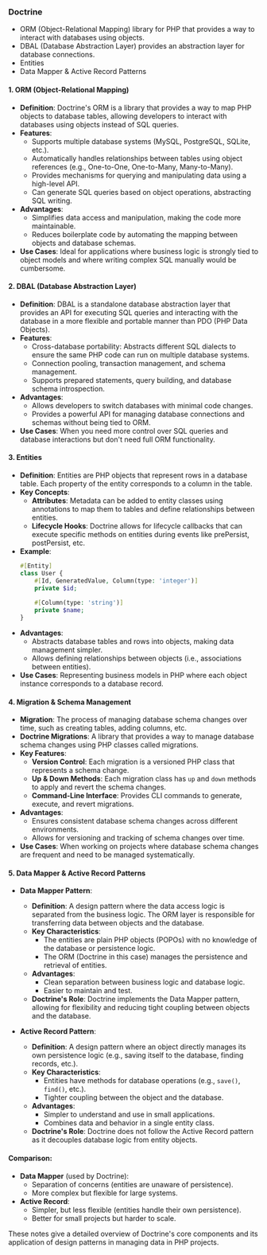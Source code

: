 ### Doctrine

- ORM (Object-Relational Mapping) library for PHP that provides a way to interact with databases using objects.
- DBAL (Database Abstraction Layer) provides an abstraction layer for database connections.
- Entities
- Data Mapper & Active Record Patterns

#### 1. **ORM (Object-Relational Mapping)**

- **Definition**: Doctrine's ORM is a library that provides a way to map PHP objects to database tables, allowing
  developers to interact with databases using objects instead of SQL queries.
- **Features**:
    - Supports multiple database systems (MySQL, PostgreSQL, SQLite, etc.).
    - Automatically handles relationships between tables using object references (e.g., One-to-One, One-to-Many,
      Many-to-Many).
    - Provides mechanisms for querying and manipulating data using a high-level API.
    - Can generate SQL queries based on object operations, abstracting SQL writing.
- **Advantages**:
    - Simplifies data access and manipulation, making the code more maintainable.
    - Reduces boilerplate code by automating the mapping between objects and database schemas.
- **Use Cases**: Ideal for applications where business logic is strongly tied to object models and where writing complex
  SQL manually would be cumbersome.

#### 2. **DBAL (Database Abstraction Layer)**

- **Definition**: DBAL is a standalone database abstraction layer that provides an API for executing SQL queries and
  interacting with the database in a more flexible and portable manner than PDO (PHP Data Objects).
- **Features**:
    - Cross-database portability: Abstracts different SQL dialects to ensure the same PHP code can run on multiple
      database systems.
    - Connection pooling, transaction management, and schema management.
    - Supports prepared statements, query building, and database schema introspection.
- **Advantages**:
    - Allows developers to switch databases with minimal code changes.
    - Provides a powerful API for managing database connections and schemas without being tied to ORM.
- **Use Cases**: When you need more control over SQL queries and database interactions but don't need full ORM
  functionality.

#### 3. **Entities**

- **Definition**: Entities are PHP objects that represent rows in a database table. Each property of the entity
  corresponds to a column in the table.
- **Key Concepts**:
    - **Attributes**: Metadata can be added to entity classes using annotations to map them to tables and define
      relationships between entities.
    - **Lifecycle Hooks**: Doctrine allows for lifecycle callbacks that can execute specific methods on entities during
      events like prePersist, postPersist, etc.
- **Example**:
  ```php
  #[Entity]
  class User {
      #[Id, GeneratedValue, Column(type: 'integer')]
      private $id;
      
      #[Column(type: 'string')]
      private $name;
  }
  ```
- **Advantages**:
    - Abstracts database tables and rows into objects, making data management simpler.
    - Allows defining relationships between objects (i.e., associations between entities).
- **Use Cases**: Representing business models in PHP where each object instance corresponds to a database record.

#### 4. **Migration & Schema Management**

- **Migration**: The process of managing database schema changes over time, such as creating tables, adding columns,
  etc.
- **Doctrine Migrations**: A library that provides a way to manage database schema changes using PHP classes called
  migrations.
- **Key Features**:
    - **Version Control**: Each migration is a versioned PHP class that represents a schema change.
    - **Up & Down Methods**: Each migration class has `up` and `down` methods to apply and revert the schema changes.
    - **Command-Line Interface**: Provides CLI commands to generate, execute, and revert migrations.
- **Advantages**:
    - Ensures consistent database schema changes across different environments.
    - Allows for versioning and tracking of schema changes over time.
- **Use Cases**: When working on projects where database schema changes are frequent and need to be managed systematically.

#### 5. **Data Mapper & Active Record Patterns**

- **Data Mapper Pattern**:
    - **Definition**: A design pattern where the data access logic is separated from the business logic. The ORM layer
      is responsible for transferring data between objects and the database.
    - **Key Characteristics**:
        - The entities are plain PHP objects (POPOs) with no knowledge of the database or persistence logic.
        - The ORM (Doctrine in this case) manages the persistence and retrieval of entities.
    - **Advantages**:
        - Clean separation between business logic and database logic.
        - Easier to maintain and test.
    - **Doctrine's Role**: Doctrine implements the Data Mapper pattern, allowing for flexibility and reducing tight
      coupling between objects and the database.

- **Active Record Pattern**:
    - **Definition**: A design pattern where an object directly manages its own persistence logic (e.g., saving itself
      to the database, finding records, etc.).
    - **Key Characteristics**:
        - Entities have methods for database operations (e.g., `save()`, `find()`, etc.).
        - Tighter coupling between the object and the database.
    - **Advantages**:
        - Simpler to understand and use in small applications.
        - Combines data and behavior in a single entity class.
    - **Doctrine's Role**: Doctrine does not follow the Active Record pattern as it decouples database logic from entity
      objects.

#### Comparison:

- **Data Mapper** (used by Doctrine):
    - Separation of concerns (entities are unaware of persistence).
    - More complex but flexible for large systems.
- **Active Record**:
    - Simpler, but less flexible (entities handle their own persistence).
    - Better for small projects but harder to scale.

These notes give a detailed overview of Doctrine's core components and its application of design patterns in managing
data in PHP projects.